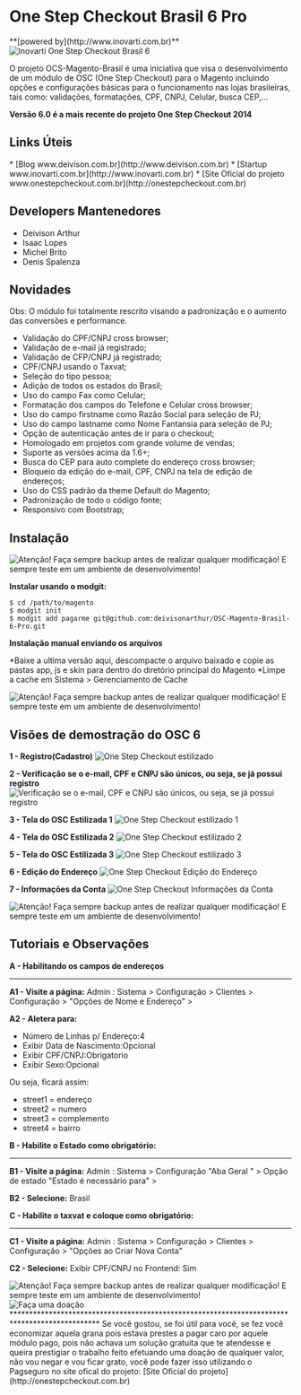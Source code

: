 <h1>One Step Checkout Brasil 6 Pro</h1>
**[powered by](http://www.inovarti.com.br)**

<img src="http://www.inovarti.com.br/osc/inovarti.png" alt="Inovarti One Step Checkout Brasil 6" title="Inovarti One Step Checkout Brasil 6" />

O projeto OCS-Magento-Brasil é uma iniciativa que visa o desenvolvimento de um módulo de OSC (One Step Checkout) para o Magento incluindo opções e configurações básicas para o funcionamento nas lojas brasileiras, tais como: validações, formatações, CPF, CNPJ, Celular, busca CEP,...

**Versão 6.0 é a mais recente do projeto One Step Checkout 2014**

<h2>Links Úteis</h2>
* [Blog www.deivison.com.br](http://www.deivison.com.br)
* [Startup www.inovarti.com.br](http://www.inovarti.com.br)
* [Site Oficial do projeto www.onestepcheckout.com.br](http://onestepcheckout.com.br)

<h2>Developers Mantenedores</h2>

* Deivison Arthur
* Isaac Lopes
* Michel Brito
* Denis Spalenza

<h2>Novidades</h2>
Obs: O módulo foi totalmente rescrito visando a padronização e o aumento das conversões e performance.

* Validação do CPF/CNPJ cross browser;
* Validação de e-mail já registrado;
* Validação de CFP/CNPJ já registrado;
* CPF/CNPJ usando o Taxvat;
* Seleção do tipo pessoa;
* Adição de todos os estados do Brasil;
* Uso do campo Fax como Celular;
* Formatação dos campos do Telefone e Celular cross browser; 
* Uso do campo firstname como Razão Social para seleção de PJ;
* Uso do campo lastname como Nome Fantansia para seleção de PJ;
* Opção de autenticação antes de ir para o checkout;
* Homologado em projetos com grande volume de vendas;
* Suporte as versões acima da 1.6+;
* Busca do CEP para auto complete do endereço cross browser;
* Bloqueio da edição do e-mail, CPF, CNPJ na tela de edição de endereços;
* Uso do CSS padrão da theme Default do Magento;
* Padronização de todo o código fonte;
* Responsivo com Bootstrap;

<h2>Instalação</h2>

<img src="http://www.inovarti.com.br/osc/atencao2.png" alt="Atenção! Faça sempre backup antes de realizar qualquer modificação! E sempre teste em um ambiente de desenvolvimento!" title="Atenção! Faça sempre backup antes de realizar qualquer modificação! E sempre teste em um ambiente de desenvolvimento!" />

**Instalar usando o modgit:**

    $ cd /path/to/magento
    $ modgit init
    $ modgit add pagarme git@github.com:deivisonarthur/OSC-Magento-Brasil-6-Pro.git

**Instalação manual enviando os arquivos**

*Baixe a ultima versão aqui, descompacte o arquivo baixado e copie as pastas app, js e skin para dentro do diretório principal do Magento
*Limpe a cache em Sistema > Gerenciamento de Cache


<img src="http://www.inovarti.com.br/osc/atencao.png" alt="Atenção! Faça sempre backup antes de realizar qualquer modificação! E sempre teste em um ambiente de desenvolvimento!" title="Atenção! Faça sempre backup antes de realizar qualquer modificação! E sempre teste em um ambiente de desenvolvimento!" />

<h2>Visões de demostração do OSC 6</h2>

**1 - Registro(Cadastro)**
<img src="http://www.inovarti.com.br/osc/OSC6-Cadastro.png" alt="One Step Checkout estilizado" title="One Step Checkout estilizado" />

**2 - Verificação se o e-mail, CPF e CNPJ são únicos, ou seja, se já possui registro**
<img src="http://www.inovarti.com.br/osc/OSC6-Cadastro-Validacao.png" alt="Verificação se o e-mail, CPF e CNPJ são únicos, ou seja, se já possui registro" title="Verificação se o e-mail, CPF e CNPJ são únicos, ou seja, se já possui registro" />

**3 - Tela do OSC Estilizada 1**
<img src="http://www.inovarti.com.br/osc/OSC6-Estilizado-Responsivo-1.png" alt="One Step Checkout estilizado 1" title="One Step Checkout estilizado 1" />

**4 - Tela do OSC Estilizada 2**
<img src="http://www.inovarti.com.br/osc/OSC6-Estilizado-Responsivo-2.png" alt="One Step Checkout estilizado 2" title="One Step Checkout estilizado 2" />

**5 - Tela do OSC Estilizada 3**
<img src="http://www.inovarti.com.br/osc/OSC6-Estilizado-Responsivo-3.png" alt="One Step Checkout estilizado 3" title="One Step Checkout estilizado 3" />

**6 - Edição do Endereço**
<img src="http://www.inovarti.com.br/osc/OSC6-Editar-Enderecos.png" alt="One Step Checkout Edição do Endereço" title="One Step Checkout Edição do Endereço" />

**7 - Informações da Conta**
<img src="http://www.inovarti.com.br/osc/OSC6-Informacoes-da-conta.png" alt="One Step Checkout Informações da Conta" title="One Step Checkout Informações da Conta" />



<img src="http://www.inovarti.com.br/osc/atencao.png" alt="Atenção! Faça sempre backup antes de realizar qualquer modificação! E sempre teste em um ambiente de desenvolvimento!" title="Atenção! Faça sempre backup antes de realizar qualquer modificação! E sempre teste em um ambiente de desenvolvimento!" />


<h2>Tutoriais e Observações</h2>

**A - Habilitando os campos de endereços**
**********************************************************************************************
**A1 - Visite a página:**
Admin : Sistema > Configuração > Clientes > Configuração > "Opções de Nome e Endereço" > 

**A2 - Aletera para:**
* Número de Linhas p/ Endereço:4
* Exibir Data de Nascimento:Opcional
* Exibir CPF/CNPJ:Obrigatorio
* Exibir Sexo:Opcional

Ou seja, ficará assim:
- street1 = endereço
- street2 = numero
- street3 = complemento
- street4 = bairro


**B - Habilite o Estado como obrigatório:**
**********************************************************************************************
**B1 - Visite a página:**
Admin : Sistema > Configuração "Aba Geral " > Opção de estado "Estado é necessário para" >

**B2 - Selecione:**
Brasil


**C - Habilite o taxvat e coloque como obrigatório:**
**********************************************************************************************
**C1 - Visite a página:**
Admin : Sistema > Configuração > Clientes > Configuração > "Opções ao Criar Nova Conta"

**C2 - Selecione:**
Exibir CPF/CNPJ no Frontend: Sim

<img src="http://www.inovarti.com.br/osc/atencao2.png" alt="Atenção! Faça sempre backup antes de realizar qualquer modificação! E sempre teste em um ambiente de desenvolvimento!" title="Atenção! Faça sempre backup antes de realizar qualquer modificação! E sempre teste em um ambiente de desenvolvimento!" />


<img src="http://www.inovarti.com.br/gostou.png" alt="Faça uma doação" title="Faça uma doação" />
**********************************************************************************************
Se você gostou, se foi útil para você, se fez você economizar aquela grana pois estava prestes a pagar caro por aquele módulo pago, pois não achava um solução gratuita que te atendesse e queira prestigiar o trabalho feito efetuando uma doação de qualquer valor, não vou negar e vou ficar grato, você pode fazer isso utilizando o Pagseguro no site ofical do projeto: [Site Oficial do projeto](http://onestepcheckout.com.br)

